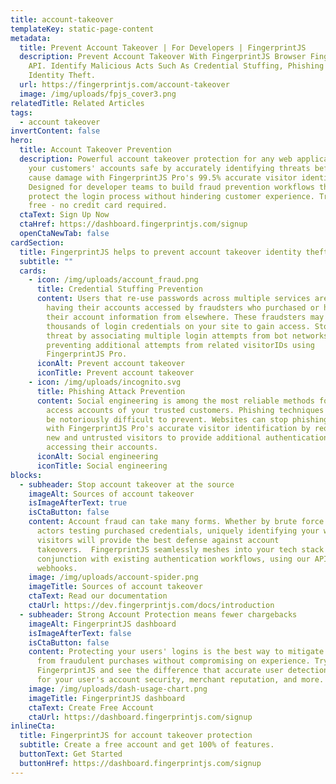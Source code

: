 ```yaml
---
title: account-takeover
templateKey: static-page-content
metadata:
  title: Prevent Account Takeover | For Developers | FingerprintJS
  description: Prevent Account Takeover With FingerprintJS Browser Fingerprinting
    API. Identify Malicious Acts Such As Credential Stuffing, Phishing &
    Identity Theft.
  url: https://fingerprintjs.com/account-takeover
  image: /img/uploads/fpjs_cover3.png
relatedTitle: Related Articles
tags:
  - account takeover
invertContent: false
hero:
  title: Account Takeover Prevention
  description: Powerful account takeover protection for any web application. Keep
    your customers' accounts safe by accurately identifying threats before they
    cause damage with FingerprintJS Pro's 99.5% accurate visitor identification.
    Designed for developer teams to build fraud prevention workflows that
    protect the login process without hindering customer experience. Try for
    free - no credit card required.
  ctaText: Sign Up Now
  ctaHref: https://dashboard.fingerprintjs.com/signup
  openCtaNewTab: false
cardSection:
  title: FingerprintJS helps to prevent account takeover identity theft
  subtitle: ""
  cards:
    - icon: /img/uploads/account_fraud.png
      title: Credential Stuffing Prevention
      content: Users that re-use passwords across multiple services are at risk of
        having their accounts accessed by fraudsters who purchased or hacked
        their account information from elsewhere. These fraudsters may then test
        thousands of login credentials on your site to gain access. Stop the
        threat by associating multiple login attempts from bot networks and
        preventing additional attempts from related visitorIDs using
        FingerprintJS Pro.
      iconAlt: Prevent account takeover
      iconTitle: Prevent account takeover
    - icon: /img/uploads/incognito.svg
      title: Phishing Attack Prevention
      content: Social engineering is among the most reliable methods for fraudsters to
        access accounts of your trusted customers. Phishing techniques can also
        be notoriously difficult to prevent. Websites can stop phishing fraud
        with FingerprintJS Pro's accurate visitor identification by requiring
        new and untrusted visitors to provide additional authentication before
        accessing their accounts.
      iconAlt: Social engineering
      iconTitle: Social engineering
blocks:
  - subheader: Stop account takeover at the source
    imageAlt: Sources of account takeover
    isImageAfterText: true
    isCtaButton: false
    content: Account fraud can take many forms. Whether by brute force or individual
      actors testing purchased credentials, uniquely identifying your website
      visitors will provide the best defense against account
      takeovers.  FingerprintJS seamlessly meshes into your tech stack to run in
      conjunction with existing authentication workflows, using our API and
      webhooks.
    image: /img/uploads/account-spider.png
    imageTitle: Sources of account takeover
    ctaText: Read our documentation
    ctaUrl: https://dev.fingerprintjs.com/docs/introduction
  - subheader: Strong Account Protection means fewer chargebacks
    imageAlt: FingerprintJS dashboard
    isImageAfterText: false
    isCtaButton: false
    content: Protecting your users' logins is the best way to mitigate chargebacks
      from fraudulent purchases without compromising on experience. Try
      FingerprintJS and see the difference that accurate user detection can make
      for your user's account security, merchant reputation, and more.
    image: /img/uploads/dash-usage-chart.png
    imageTitle: FingerprintJS dashboard
    ctaText: Create Free Account
    ctaUrl: https://dashboard.fingerprintjs.com/signup
inlineCta:
  title: FingerprintJS for account takeover protection
  subtitle: Create a free account and get 100% of features.
  buttonText: Get Started
  buttonHref: https://dashboard.fingerprintjs.com/signup
---
```

